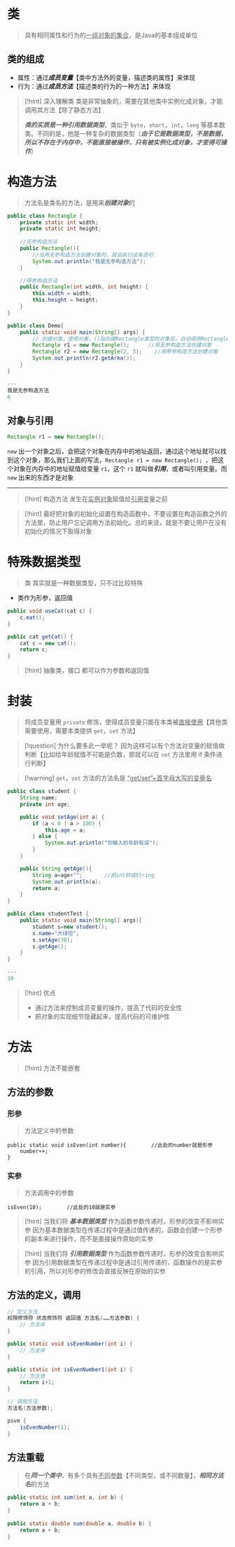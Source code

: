 # 类
>具有相同属性和行为的<u>一组对象的集合</u>，是Java的基本组成单位

## 类的组成
- 属性：通过***成员变量***【类中方法外的变量，描述类的属性】来体现
- 行为：通过***成员方法***【描述类的行为的一种方法】来体现

>[!hint] 深入理解类
>类是非常抽象的，需要在其他类中实例化成对象，才能调用其方法【除了静态方法】
>
>***类的实质是一种引用数据类型***，类似于 `byte`，`short`，`int`，`long` 等基本数类。不同的是，他是一种复杂的数据类型（***由于它是数据类型，不是数据，所以不存在于内存中，不能直接被操作，只有被实例化成对象，才变得可操作***）

# 构造方法
>方法名是类名的方法，是用来***创建对象***的

```java
public class Rectangle {  
    private static int width;  
    private static int height;  
    
    //无参构造方法
    public Rectangle(){      
	    //当用无参构造方法创建对象时，就会执行这条语句                     
        System.out.println("我是无参构造方法");      
    }  

	//带参构造方法
    public Rectangle(int width, int height) {         
        this.width = width;  
        this.height = height;  
    }   
}

public class Demo{
	public static void main(String[] args) {  
		// 创建对象，使用对象，()指创建Rectangle类型的对象后，自动调用Rectangle类中的构造方法，来进行成员变量的初始化
		Rectangle r1 = new Rectangle();      //用无参构造方法创建对象
	    Rectangle r2 = new Rectangle(2, 3);    //用带参构造方法创建对象
	    System.out.println(r2.getArea());  
	}
}

---
我是无参构造方法
6
```

## 对象与引用
```java
Rectangle r1 = new Rectangle(); 
```

`new` 出一个对象之后，会把这个对象在内存中的地址返回，通过这个地址就可以找到这个对象，那么我们上面的写法，`Rectangle r1 = new Rectangle(); `，把这个对象在内存中的地址赋值给变量 `r1`，这个 `r1` 就叫做***引用***，或者叫引用变量。而 `new` 出来的东西才是对象

---

>[!hint] 构造方法 发生在<u>实例对象</u>赋值给<u>引用变</u>量之前

>[!hint] 最好把对象的初始化设置在构造函数中，不要设置在构造函数之外的方法里，防止用户忘记调用方法初始化。总的来说，就是不要让用户在没有初始化的情况下取得对象

# 特殊数据类型
>类 其实就是一种数据类型，只不过比较特殊

- 类作为形参，返回值
```java
public void useCat(cat c) {
	c.eat();
}

public cat getCat() {
	cat c = new cat();
	return c;
}
```

>[!hint] 抽象类，接口 都可以作为参数和返回值


# 封装
>将成员变量用 `private` 修饰，使得成员变量只能在本类被<u>直接使用</u>【其他类需要使用，需要本类提供 `get`，`set` 方法】

>[!question] 为什么要多此一举呢？
>因为这样可以有个方法对变量的赋值做判断【比如给年龄赋值不可能是负数，那就可以在 `set` 方法里用 if 条件进行判断】

>[!warning] `get`，`set` 方法的方法名是 <u>“get/set”+首字母大写的变量名</u>

```java
public class student {
    String name;
    private int age;

    public void setAge(int a) {
        if (a < 0 | a > 100) {
            this.age = a;
        } else {
            System.out.println("你输入的年龄有误");
        }
    }

    public String getAge(){
        String a=age+"";       //把int转成String
        System.out.println(a);
        return a;
    }
}
```

```java
public class studentTest {
    public static void main(String[] args){
        student s=new student();
        s.name="大绿坦";
        s.setAge(30);
        s.getAge();
	}
}

---
30
```

>[!hint] 优点
> - 通过方法来控制成员变量的操作，提高了代码的安全性
> - 把对象的实现细节隐藏起来，提高代码的可维护性

# 方法
>[!hint] 方法不能嵌套

## 方法的参数
### 形参
>方法定义中的参数

```
public static void isEven(int number){        //此处的number就是形参
	number++;                        
}  
```
### 实参
>方法调用中的参数

```
isEven(10);        //此处的10就是实参
```

>[!hint] 当我们将 ***基本数据类型*** 作为函数参数传递时，形参的改变不影响实参
>因为基本数据类型在传递过程中是通过值传递的，函数会创建一个形参的副本来进行操作，而不是直接操作原始的实参

>[!hint] 当我们将 ***引用数据类型*** 作为函数参数传递时，形参的改变会影响实参
>因为引用数据类型在传递过程中是通过引用传递的，函数操作的是实参的引用，所以对形参的修改会直接反映在原始的实参

## 方法的定义，调用
```java
// 定义方法
权限修饰符 状态修饰符 返回值 方法名(……方法参数) {
	// 方法体
}

public static void isEvenNumber(int i) {
	// 方法体
}

public static int isEvenNumber1(int i) {
	// 方法体
	return i+1;
}

// 调用方法
方法名(方法参数);

psvm {
	isEvenNumber(1);
}
```


## 方法重载
>在***同一个类中***，有多个具有<u>不同参数</u>【不同类型，或不同数量】，***相同方法名***的方法

```java
public static int sum(int a, int b) {  
    return a + b;  
}  
  
public static double sum(double a, double b) {  
    return a + b;  
}
```






























